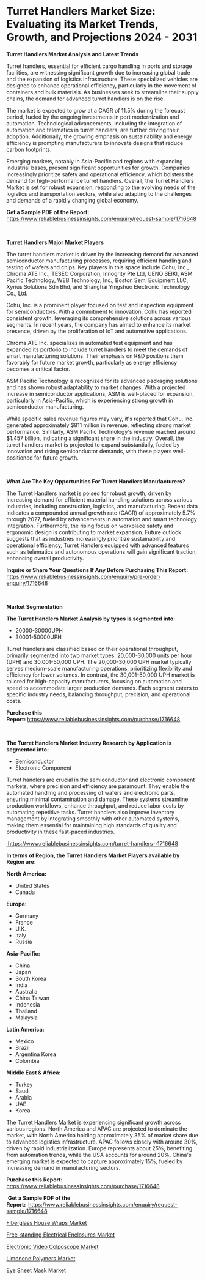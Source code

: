 <p><h1>Turret Handlers Market Size: Evaluating its Market Trends, Growth, and Projections 2024 - 2031</h1></p><p><strong>Turret Handlers Market Analysis and Latest Trends</strong></p>
<p><p>Turret handlers, essential for efficient cargo handling in ports and storage facilities, are witnessing significant growth due to increasing global trade and the expansion of logistics infrastructure. These specialized vehicles are designed to enhance operational efficiency, particularly in the movement of containers and bulk materials. As businesses seek to streamline their supply chains, the demand for advanced turret handlers is on the rise.</p><p>The market is expected to grow at a CAGR of 11.5% during the forecast period, fueled by the ongoing investments in port modernization and automation. Technological advancements, including the integration of automation and telematics in turret handlers, are further driving their adoption. Additionally, the growing emphasis on sustainability and energy efficiency is prompting manufacturers to innovate designs that reduce carbon footprints.</p><p>Emerging markets, notably in Asia-Pacific and regions with expanding industrial bases, present significant opportunities for growth. Companies increasingly prioritize safety and operational efficiency, which bolsters the demand for high-performance turret handlers. Overall, the Turret Handlers Market is set for robust expansion, responding to the evolving needs of the logistics and transportation sectors, while also adapting to the challenges and demands of a rapidly changing global economy.</p></p>
<p><strong>Get a Sample PDF of the Report:&nbsp;</strong> <a href="https://www.reliablebusinessinsights.com/enquiry/request-sample/1716648?utm_campaign=1454&utm_medium=2&utm_source=Github&utm_content=ia&utm_term=10102024&utm_id=turret-handlers">https://www.reliablebusinessinsights.com/enquiry/request-sample/1716648</a></p>
<p>&nbsp;</p>
<p><strong>Turret Handlers Major Market Players</strong></p>
<p><p>The turret handlers market is driven by the increasing demand for advanced semiconductor manufacturing processes, requiring efficient handling and testing of wafers and chips. Key players in this space include Cohu, Inc., Chroma ATE Inc., TESEC Corporation, Innogrity Pte Ltd, UENO SEIKl, ASM Pacific Technology, WEB Technology, Inc., Boston Semi Equipment LLC, Xyrius Solutions Sdn Bhd, and Shanghai Yingshuo Electronic Technology Co., Ltd.</p><p>Cohu, Inc. is a prominent player focused on test and inspection equipment for semiconductors. With a commitment to innovation, Cohu has reported consistent growth, leveraging its comprehensive solutions across various segments. In recent years, the company has aimed to enhance its market presence, driven by the proliferation of IoT and automotive applications.</p><p>Chroma ATE Inc. specializes in automated test equipment and has expanded its portfolio to include turret handlers to meet the demands of smart manufacturing solutions. Their emphasis on R&D positions them favorably for future market growth, particularly as energy efficiency becomes a critical factor.</p><p>ASM Pacific Technology is recognized for its advanced packaging solutions and has shown robust adaptability to market changes. With a projected increase in semiconductor applications, ASM is well-placed for expansion, particularly in Asia-Pacific, which is experiencing strong growth in semiconductor manufacturing.</p><p>While specific sales revenue figures may vary, it's reported that Cohu, Inc. generated approximately $811 million in revenue, reflecting strong market performance. Similarly, ASM Pacific Technology's revenue reached around $1.457 billion, indicating a significant share in the industry. Overall, the turret handlers market is projected to expand substantially, fueled by innovation and rising semiconductor demands, with these players well-positioned for future growth.</p></p>
<p>&nbsp;</p>
<p><strong>What Are The Key Opportunities For Turret Handlers Manufacturers?</strong></p>
<p><p>The Turret Handlers market is poised for robust growth, driven by increasing demand for efficient material handling solutions across various industries, including construction, logistics, and manufacturing. Recent data indicates a compounded annual growth rate (CAGR) of approximately 5.7% through 2027, fueled by advancements in automation and smart technology integration. Furthermore, the rising focus on workplace safety and ergonomic design is contributing to market expansion. Future outlook suggests that as industries increasingly prioritize sustainability and operational efficiency, Turret Handlers equipped with advanced features such as telematics and autonomous operations will gain significant traction, enhancing overall productivity.</p></p>
<p><strong>Inquire or Share Your Questions If Any Before Purchasing This Report:</strong> <a href="https://www.reliablebusinessinsights.com/enquiry/pre-order-enquiry/1716648?utm_campaign=1454&utm_medium=2&utm_source=Github&utm_content=ia&utm_term=10102024&utm_id=turret-handlers">https://www.reliablebusinessinsights.com/enquiry/pre-order-enquiry/1716648</a></p>
<p>&nbsp;</p>
<p><strong>Market Segmentation</strong></p>
<p><strong>The Turret Handlers Market Analysis by types is segmented into:</strong></p>
<p><ul><li>20000-30000UPH</li><li>30001-50000UPH</li></ul></p>
<p><p>Turret handlers are classified based on their operational throughput, primarily segmented into two market types: 20,000-30,000 units per hour (UPH) and 30,001-50,000 UPH. The 20,000-30,000 UPH market typically serves medium-scale manufacturing operations, prioritizing flexibility and efficiency for lower volumes. In contrast, the 30,001-50,000 UPH market is tailored for high-capacity manufacturers, focusing on automation and speed to accommodate larger production demands. Each segment caters to specific industry needs, balancing throughput, precision, and operational costs.</p></p>
<p><strong>Purchase this Report:&nbsp;</strong><a href="https://www.reliablebusinessinsights.com/purchase/1716648?utm_campaign=1454&utm_medium=2&utm_source=Github&utm_content=ia&utm_term=10102024&utm_id=turret-handlers">https://www.reliablebusinessinsights.com/purchase/1716648</a></p>
<p>&nbsp;</p>
<p><strong>The Turret Handlers Market Industry Research by Application is segmented into:</strong></p>
<p><ul><li>Semiconductor</li><li>Electronic Component</li></ul></p>
<p><p>Turret handlers are crucial in the semiconductor and electronic component markets, where precision and efficiency are paramount. They enable the automated handling and processing of wafers and electronic parts, ensuring minimal contamination and damage. These systems streamline production workflows, enhance throughput, and reduce labor costs by automating repetitive tasks. Turret handlers also improve inventory management by integrating smoothly with other automated systems, making them essential for maintaining high standards of quality and productivity in these fast-paced industries.</p></p>
<p><a href="https://www.reliablebusinessinsights.com/turret-handlers-r1716648?utm_campaign=1454&utm_medium=2&utm_source=Github&utm_content=ia&utm_term=10102024&utm_id=turret-handlers">&nbsp;https://www.reliablebusinessinsights.com/turret-handlers-r1716648</a></p>
<p><strong>In terms of Region, the Turret Handlers Market Players available by Region are:</strong></p>
<p>
    <p> <strong> North America: </strong>
        <ul>
            <li>United States</li>
            <li>Canada</li>
        </ul>
        </p> 
    <p> <strong> Europe: </strong>
        <ul>
            <li>Germany</li>
            <li>France</li>
            <li>U.K.</li>
            <li>Italy</li>
            <li>Russia</li>
        </ul>
        </p> 
    <p> <strong> Asia-Pacific: </strong>
        <ul>
            <li>China</li>
            <li>Japan</li>
            <li>South Korea</li>
            <li>India</li>
            <li>Australia</li>
            <li>China Taiwan</li>
            <li>Indonesia</li>
            <li>Thailand</li>
            <li>Malaysia</li>
        </ul>
        </p> 
    <p> <strong> Latin America: </strong>
        <ul>
            <li>Mexico</li>
            <li>Brazil</li>
            <li>Argentina Korea</li>
            <li>Colombia</li>
        </ul>
        </p> 
    <p> <strong> Middle East & Africa: </strong>
        <ul>
            <li>Turkey</li>
            <li>Saudi</li>
            <li>Arabia</li>
            <li>UAE</li>
            <li>Korea</li>
        </ul>
    </p>
    </p>
<p><p>The Turret Handlers Market is experiencing significant growth across various regions. North America and APAC are projected to dominate the market, with North America holding approximately 35% of market share due to advanced logistics infrastructure. APAC follows closely with around 30%, driven by rapid industrialization. Europe represents about 25%, benefiting from automation trends, while the USA accounts for around 20%. China's emerging market is expected to capture approximately 15%, fueled by increasing demand in manufacturing sectors.</p></p>
<p><strong>Purchase this Report: </strong><a href="https://www.reliablebusinessinsights.com/purchase/1716648?utm_campaign=1454&utm_medium=2&utm_source=Github&utm_content=ia&utm_term=10102024&utm_id=turret-handlers">https://www.reliablebusinessinsights.com/purchase/1716648</a></p>
<p>&nbsp;<strong>Get a Sample PDF of the Report:&nbsp;&nbsp;</strong><a href="https://www.reliablebusinessinsights.com/enquiry/request-sample/1716648?utm_campaign=1454&utm_medium=2&utm_source=Github&utm_content=ia&utm_term=10102024&utm_id=turret-handlers">https://www.reliablebusinessinsights.com/enquiry/request-sample/1716648</a></p>
<p><strong></strong></p>
<p><p><a href="https://www.linkedin.com/pulse/charting-future-comprehensive-analysis-global-fiberglass-x8sbf?utm_campaign=1454&utm_medium=2&utm_source=Github&utm_content=ia&utm_term=10102024&utm_id=turret-handlers">Fiberglass House Wraps Market</a></p><p><a href="https://www.linkedin.com/pulse/unveiling-market-trends-global-free-standing-electrical-enclosures-akxxc?utm_campaign=1454&utm_medium=2&utm_source=Github&utm_content=ia&utm_term=10102024&utm_id=turret-handlers">Free-standing Electrical Enclosures Market</a></p><p><a href="https://www.linkedin.com/pulse/mapping-electronic-video-colposcope-market-trends-challenges-xcrte?utm_campaign=1454&utm_medium=2&utm_source=Github&utm_content=ia&utm_term=10102024&utm_id=turret-handlers">Electronic Video Colposcope Market</a></p><p><a href="https://www.linkedin.com/pulse/limonene-polymers-market-overview-forecast-2024-2031-tqdtf?utm_campaign=1454&utm_medium=2&utm_source=Github&utm_content=ia&utm_term=10102024&utm_id=turret-handlers">Limonene Polymers Market</a></p><p><a href="https://www.linkedin.com/pulse/eye-sheet-mask-industry-insights-report-analyzing-market-rmywe?utm_campaign=1454&utm_medium=2&utm_source=Github&utm_content=ia&utm_term=10102024&utm_id=turret-handlers">Eye Sheet Mask Market</a></p></p>